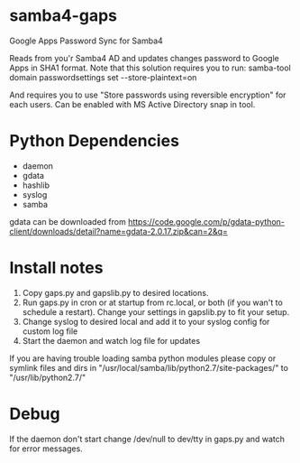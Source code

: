 samba4-gaps
===========

Google Apps Password Sync for Samba4

Reads from you'r Samba4 AD and updates changes password to Google Apps in SHA1 format. Note that this solution requires you to run:
samba-tool domain passwordsettings set --store-plaintext=on

And requires you to use "Store passwords using reversible encryption" for each users. Can be enabled with MS Active Directory snap in tool.

Python Dependencies
===========

- daemon
- gdata
- hashlib
- syslog
- samba

gdata can be downloaded from https://code.google.com/p/gdata-python-client/downloads/detail?name=gdata-2.0.17.zip&can=2&q=


Install notes
===========

1. Copy gaps.py and gapslib.py to desired locations.
2. Run gaps.py in cron or at startup from rc.local, or both (if you wan't to schedule a restart). Change your settings in gapslib.py to fit your setup.
3. Change syslog to desired local and add it to your syslog config for custom log file
4. Start the daemon and watch log file for updates


If you are having trouble loading samba python modules please copy or symlink files and dirs in "/usr/local/samba/lib/python2.7/site-packages/" to "/usr/lib/python2.7/"

Debug
===========
If the daemon don't start change /dev/null to dev/tty in gaps.py and watch for error messages.
